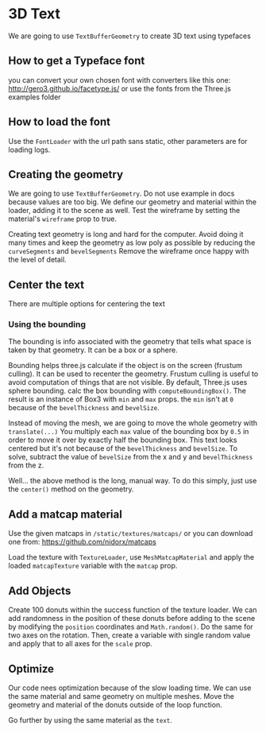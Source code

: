 # 3D Text
We are going to use `TextBufferGeometry` to create 3D text using typefaces

## How to get a Typeface font

you can convert your own chosen font with converters like this one: http://gero3.github.io/facetype.js/ or use the fonts from the Three.js examples folder

## How to load the font
Use the `FontLoader` with the url path sans static, other parameters are for loading logs.

## Creating the geometry
We are going to use `TextBufferGeometry`. Do not use example in docs because values are too big. We define our geometry and material within the loader, adding it to the scene as well. Test the wireframe by setting the material's `wireframe` prop to true.

Creating text geometry is long and hard for the computer. Avoid doing it many times and keep the geometry as low poly as possible by reducing the `curveSegments` and `bevelSegments` Remove the wireframe once happy with the level of detail.

## Center the text
There are multiple options for centering the text

### Using the bounding
The bounding is info associated with the geometry that tells what space is taken by that geometry. It can be a box or a sphere.

Bounding helps three.js calculate if the object is on the screen (frustum culling).
It can be used to recenter the geometry. Frustum culling is useful to avoid computation of things that are not visible. By default, Three.js uses sphere bounding. calc the box bounding with `computeBoundingBox()`. The result is an instance of Box3 with `min` and `max` props. the `min` isn't at `0` because of the `bevelThickness` and `bevelSize`. 

Instead of moving the mesh, we are going to move the whole geometry with `translate(...)` You multiply each `max` value of the bounding box by `0.5` in order to move it over by exactly half the bounding box. This text looks centered but it's not because of the `bevelThickness` and `bevelSize`. To solve, subtract the value of `bevelSize` from the x and y and `bevelThickness` from the z.

Well... the above method is the long, manual way. To do this simply, just use the `center()` method on the geometry.

## Add a matcap material
Use the given matcaps in `/static/textures/matcaps/` or you can download one from:
https://github.com/nidorx/matcaps 

Load the texture with `TextureLoader`, use `MeshMatcapMaterial` and apply the loaded `matcapTexture` variable with the `matcap` prop. 

## Add Objects
Create 100 donuts within the success function of the texture loader. We can add randomness in the position of these donuts before adding to the scene by modifying the `position` coordinates and `Math.random()`. Do the same for two axes on the rotation. Then, create a variable with  single random value and apply that to all axes for the `scale` prop.

## Optimize
Our code nees optimization because of the slow loading time. We can use the same material and same geometry on multiple meshes. Move the geometry and material of the donuts outside of the loop function.

Go further by using the same material as the `text`. 